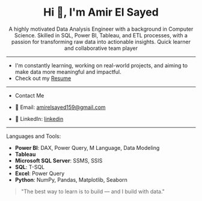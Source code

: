 <h1 align="center"> Hi 👋, I'm Amir El Sayed</h1>

<p align="center">
A highly motivated Data Analysis Engineer with a background in Computer Science. Skilled in SQL, Power BI, Tableau, and ETL processes, with a passion for transforming raw data into actionable insights. Quick learner and collaborative team player
</p>

---

- I'm constantly learning, working on real-world projects, and aiming to make data more meaningful and impactful.
- Check out my [Resume](https://flowcv.com/resume/pjw6d1d56j3d)

---


- Contact Me

- 📧 Email: [amirelsayed159@gmail.com](mailto:amirelsayed159@gmail.com)
- 💼 LinkedIn: [linkedin](https://www.linkedin.com/in/amiralsayed)

---
Languages and Tools:

- **Power BI**: DAX, Power Query, M Language, Data Modeling  
- **Tableau**  
- **Microsoft SQL Server**: SSMS, SSIS  
- **SQL**: T-SQL  
- **Excel**: Power Query  
- **Python**: NumPy, Pandas, Matplotlib, Seaborn

> "The best way to learn is to build — and I build with data."
